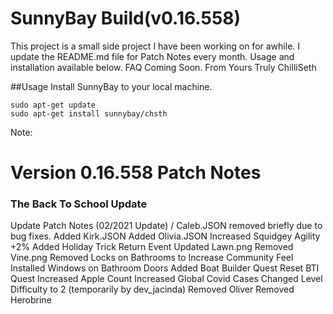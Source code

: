 # SunnyBay Build(v0.16.558)

This project is a small side project I have been working on for awhile. I update the README.md file for Patch Notes every month. 
Usage and installation available below. FAQ Coming Soon.
From Yours Truly 
ChilliSeth

##Usage
Install SunnyBay to your local machine.
 ```
sudo apt-get update
sudo apt-get install sunnybay/chsth
 ```

Note: 

# Version 0.16.558 Patch Notes
### The Back To School Update

Update Patch Notes (02/2021 Update) /
Caleb.JSON removed briefly due to bug fixes.
Added Kirk.JSON
Added Olivia.JSON
Increased Squidgey Agility +2%
Added Holiday Trick Return Event
Updated Lawn.png
Removed Vine.png
Removed Locks on Bathrooms to Increase Community Feel
Installed Windows on Bathroom Doors
Added Boat Builder Quest
Reset BTI Quest
Increased Apple Count
Increased Global Covid Cases
Changed Level Difficulty to 2 (temporarily by dev_jacinda)
Removed Oliver
Removed Herobrine

